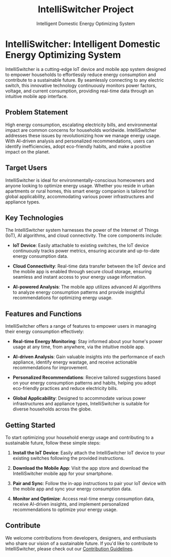 <h1 align="center">IntelliSwitcher Project</h1>
<p align="center">Intelligent Domestic Energy Optimizing System</p>


# IntelliSwitcher: Intelligent Domestic Energy Optimizing System

IntelliSwitcher is a cutting-edge IoT device and mobile app system designed to empower households to effortlessly reduce energy consumption and contribute to a sustainable future. By seamlessly connecting to any electric switch, this innovative technology continuously monitors power factors, voltage, and current consumption, providing real-time data through an intuitive mobile app interface.

## Problem Statement

High energy consumption, escalating electricity bills, and environmental impact are common concerns for households worldwide. IntelliSwitcher addresses these issues by revolutionizing how we manage energy usage. With AI-driven analysis and personalized recommendations, users can identify inefficiencies, adopt eco-friendly habits, and make a positive impact on the planet.

## Target Users

IntelliSwitcher is ideal for environmentally-conscious homeowners and anyone looking to optimize energy usage. Whether you reside in urban apartments or rural homes, this smart energy companion is tailored for global applicability, accommodating various power infrastructures and appliance types.

## Key Technologies

The IntelliSwitcher system harnesses the power of the Internet of Things (IoT), AI algorithms, and cloud connectivity. The core components include:

- **IoT Device**: Easily attachable to existing switches, the IoT device continuously tracks power metrics, ensuring accurate and up-to-date energy consumption data.

- **Cloud Connectivity**: Real-time data transfer between the IoT device and the mobile app is enabled through secure cloud storage, ensuring seamless and instant access to your energy usage information.

- **AI-powered Analysis**: The mobile app utilizes advanced AI algorithms to analyze energy consumption patterns and provide insightful recommendations for optimizing energy usage.

## Features and Functions

IntelliSwitcher offers a range of features to empower users in managing their energy consumption effectively:

- **Real-time Energy Monitoring**: Stay informed about your home's power usage at any time, from anywhere, via the intuitive mobile app.

- **AI-driven Analysis**: Gain valuable insights into the performance of each appliance, identify energy wastage, and receive actionable recommendations for improvement.

- **Personalized Recommendations**: Receive tailored suggestions based on your energy consumption patterns and habits, helping you adopt eco-friendly practices and reduce electricity bills.

- **Global Applicability**: Designed to accommodate various power infrastructures and appliance types, IntelliSwitcher is suitable for diverse households across the globe.

## Getting Started

To start optimizing your household energy usage and contributing to a sustainable future, follow these simple steps:

1. **Install the IoT Device**: Easily attach the IntelliSwitcher IoT device to your existing switches following the provided instructions.

2. **Download the Mobile App**: Visit the app store and download the IntelliSwitcher mobile app for your smartphone.

3. **Pair and Sync**: Follow the in-app instructions to pair your IoT device with the mobile app and sync your energy consumption data.

4. **Monitor and Optimize**: Access real-time energy consumption data, receive AI-driven insights, and implement personalized recommendations to optimize your energy usage.

## Contribute

We welcome contributions from developers, designers, and enthusiasts who share our vision of a sustainable future. If you'd like to contribute to IntelliSwitcher, please check out our [Contribution Guidelines](CONTRIBUTING.md).


